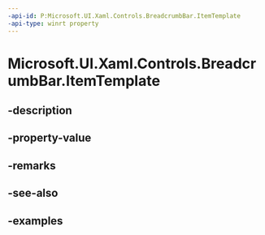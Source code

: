 ```yaml
---
-api-id: P:Microsoft.UI.Xaml.Controls.BreadcrumbBar.ItemTemplate
-api-type: winrt property
---
```


# Microsoft.UI.Xaml.Controls.BreadcrumbBar.ItemTemplate

<!--
public object ItemTemplate { get; set; }
-->


## -description

## -property-value

## -remarks

## -see-also

## -examples



